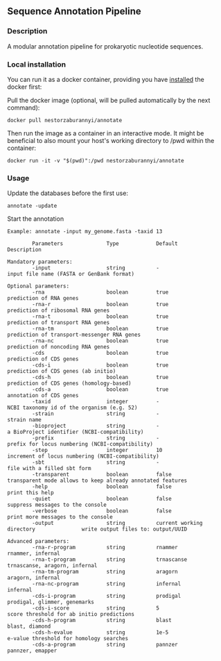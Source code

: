 ## Sequence Annotation Pipeline

### Description

A modular annotation pipeline for prokaryotic nucleotide sequences.

### Local installation

You can run it as a docker container, providing you have [installed](https://docs.docker.com/install/linux/docker-ce/ubuntu/#install-docker-ce) the docker first:

Pull the docker image (optional, will be pulled automatically by the next command):

```docker pull nestorzaburannyi/annotate```

Then run the image as a container in an interactive mode. It might be beneficial to also mount your host's working directory to /pwd within the container:

```docker run -it -v "$(pwd)":/pwd nestorzaburannyi/annotate```

### Usage

Update the databases before the first use:

```annotate -update```

Start the annotation

```Usage: annotate -input <input_file> [OPTIONS]
Example: annotate -input my_genome.fasta -taxid 13

        Parameters              Type            Default                                 Description

Mandatory parameters:
        -input                  string          -                                       input file name (FASTA or GenBank format)

Optional parameters:
        -rna                    boolean         true                                    prediction of RNA genes
        -rna-r                  boolean         true                                    prediction of ribosomal RNA genes
        -rna-t                  boolean         true                                    prediction of transport RNA genes
        -rna-tm                 boolean         true                                    prediction of transport-messenger RNA genes
        -rna-nc                 boolean         true                                    prediction of noncoding RNA genes
        -cds                    boolean         true                                    prediction of CDS genes
        -cds-i                  boolean         true                                    prediction of CDS genes (ab initio)
        -cds-h                  boolean         true                                    prediction of CDS genes (homology-based)
        -cds-a                  boolean         true                                    annotation of CDS genes
        -taxid                  integer         -                                       NCBI taxonomy id of the organism (e.g. 52)
        -strain                 string          -                                       strain name
        -bioproject             string          -                                       a BioProject identifier (NCBI-compatibility)
        -prefix                 string          -                                       prefix for locus numbering (NCBI-compatibility)
        -step                   integer         10                                      increment of locus numbering (NCBI-compatibility)
        -sbt                    string          -                                       file with a filled sbt form
        -transparent            boolean         false                                   transparent mode allows to keep already annotated features
        -help                   boolean         false                                   print this help
        -quiet                  boolean         false                                   suppress messages to the console
        -verbose                boolean         false                                   print more messages to the console
        -output                 string          current working directory               write output files to: output/UUID

Advanced parameters:
        -rna-r-program          string          rnammer                                 rnammer, infernal
        -rna-t-program          string          trnascanse                              trnascanse, aragorn, infernal
        -rna-tm-program         string          aragorn                                 aragorn, infernal
        -rna-nc-program         string          infernal                                infernal
        -cds-i-program          string          prodigal                                prodigal, glimmer, genemarks
        -cds-i-score            string          5                                       score threshold for ab initio predictions
        -cds-h-program          string          blast                                   blast, diamond
        -cds-h-evalue           string          1e-5                                    e-value threshold for homology searches
        -cds-a-program          string          pannzer                                 pannzer, emapper
```

